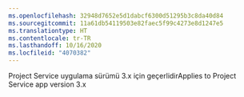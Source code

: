 ```yaml
---
ms.openlocfilehash: 32948d7652e5d1dabcf6300d51295b3c8da40d84
ms.sourcegitcommit: 11a61db54119503e82faec5f99c4273e8d1247e5
ms.translationtype: HT
ms.contentlocale: tr-TR
ms.lasthandoff: 10/16/2020
ms.locfileid: "4070382"
---
```

<span data-ttu-id="1108d-101">Project Service uygulama sürümü 3.x için geçerlidir</span><span class="sxs-lookup"><span data-stu-id="1108d-101">Applies to Project Service app version 3.x</span></span>
